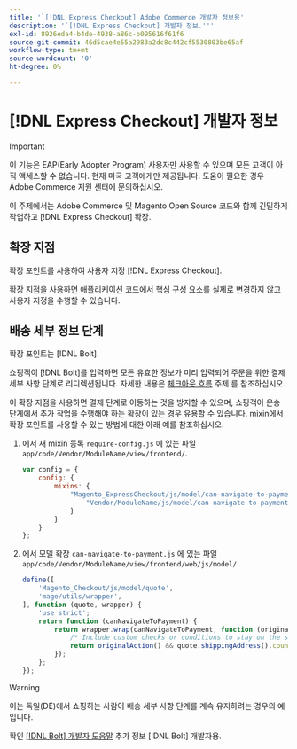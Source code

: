 ```yaml
---
title: '`[!DNL Express Checkout] Adobe Commerce 개발자 정보용'
description: '`[!DNL Express Checkout] 개발자 정보.'''
exl-id: 8926eda4-b4de-4938-a86c-b095616f61f6
source-git-commit: 46d5cae4e55a2983a2dc8c442cf5530803be65af
workflow-type: tm+mt
source-wordcount: '0'
ht-degree: 0%

---
```


# [!DNL Express Checkout] 개발자 정보

>[!IMPORTANT]
>
> 이 기능은 EAP(Early Adopter Program) 사용자만 사용할 수 있으며 모든 고객이 아직 액세스할 수 없습니다. 현재 미국 고객에게만 제공됩니다. 도움이 필요한 경우 Adobe Commerce 지원 센터에 문의하십시오.

이 주제에서는 Adobe Commerce 및 Magento Open Source 코드와 함께 긴밀하게 작업하고 [!DNL Express Checkout] 확장.

## 확장 지점

확장 포인트를 사용하여 사용자 지정 [!DNL Express Checkout].

확장 지점을 사용하면 애플리케이션 코드에서 핵심 구성 요소를 실제로 변경하지 않고 사용자 지정을 수행할 수 있습니다.

## 배송 세부 정보 단계

확장 포인트는 [!DNL Bolt].

쇼핑객이 [!DNL Bolt]를 입력하면 모든 유효한 정보가 미리 입력되어 주문을 위한 결제 세부 사항 단계로 리디렉션됩니다. 자세한 내용은 [체크아웃 흐름](https://experienceleague.adobe.com/docs/commerce-merchant-services/express-checkout/manage-checkout/checkout-flow.html) 주제 를 참조하십시오.

이 확장 지점을 사용하면 결제 단계로 이동하는 것을 방지할 수 있으며, 쇼핑객이 운송 단계에서 추가 작업을 수행해야 하는 확장이 있는 경우 유용할 수 있습니다. mixin에서 확장 포인트를 사용할 수 있는 방법에 대한 아래 예를 참조하십시오.

1. 에서 새 mixin 등록 `require-config.js` 에 있는 파일 `app/code/Vendor/ModuleName/view/frontend/`.

   ```js
   var config = {
       config: {
           mixins: {
               "Magento_ExpressCheckout/js/model/can-navigate-to-payment": {
                   "Vendor/ModuleName/js/model/can-navigate-to-payment-mixin": true
               }
           }
       }
   };
   ```

1. 에서 모델 확장 `can-navigate-to-payment.js` 에 있는 파일 `app/code/Vendor/ModuleName/view/frontend/web/js/model/`.

   ```js
   define([
       'Magento_Checkout/js/model/quote',
       'mage/utils/wrapper',
   ], function (quote, wrapper) {
       'use strict';
       return function (canNavigateToPayment) {
           return wrapper.wrap(canNavigateToPayment, function (originalAction) {
               /* Include custom checks or conditions to stay on the shipping step,i.e: your shopper is from Germany */
               return originalAction() && quote.shippingAddress().countryId !== 'DE');
           });
       };
   });
   ```

>[!WARNING]
>
> 이는 독일(DE)에서 쇼핑하는 사람이 배송 세부 사항 단계를 계속 유지하려는 경우의 예입니다.

확인 [[!DNL Bolt] 개발자 도움말](https://help.bolt.com/developers/) 추가 정보 [!DNL Bolt] 개발자용.
